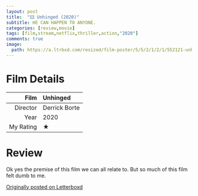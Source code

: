 ```yaml
---
layout: post
title:  "🎞️ Unhinged (2020)"
subtitle: HE CAN HAPPEN TO ANYONE.
categories: [review,movie]
tags: [film,stream,netflix,thriller,action,"2020"]
comments: true
image:
  path: https://a.ltrbxd.com/resized/film-poster/5/5/2/1/2/1/552121-unhinged-0-230-0-345-crop.jpg
---
```


# Film Details

Film|Unhinged
--:|:--
Director|Derrick Borte
Year|2020
My Rating|★

# Review

Ok yes the premise of this film we can all relate to. But so much of this film felt dumb to me.

[Originally posted on Letterboxd](https://letterboxd.com/nickbarrett/film/unhinged-2020/)
